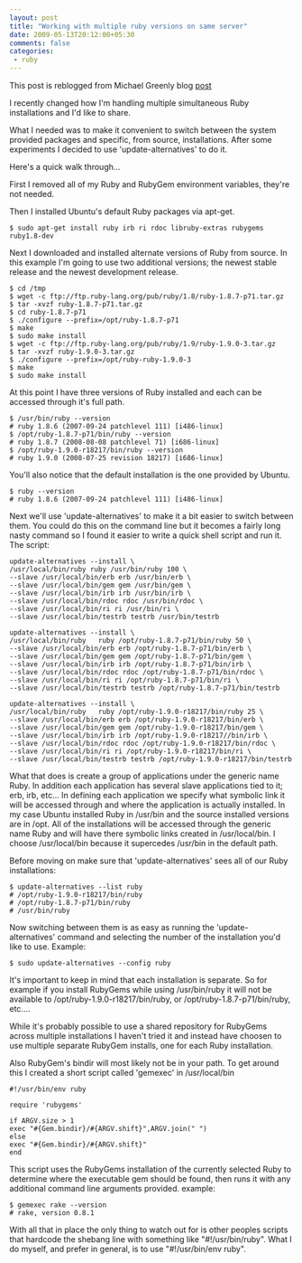 ```yaml
---
layout: post
title: "Working with multiple ruby versions on same server"
date: 2009-05-13T20:12:00+05:30
comments: false
categories:
 - ruby
---
```


This post is reblogged from Michael Greenly blog [post](http://blog.michaelgreenly.com/2008/08/multiple-versions-of-ruby-on-ubuntu-2.html)

I recently changed how I'm handling multiple simultaneous Ruby installations and I'd like to share.

What I needed was to make it convenient to switch between the system provided packages and specific, from source, installations. After some experiments I decided to use 'update-alternatives' to do it.

Here's a quick walk through...

First I removed all of my Ruby and RubyGem environment variables, they're not needed.

Then I installed Ubuntu's default Ruby packages via apt-get.
```
$ sudo apt-get install ruby irb ri rdoc libruby-extras rubygems ruby1.8-dev
```
Next I downloaded and installed alternate versions of Ruby from source. In this example I'm going to use two additional versions; the newest stable release and the newest development release.
```
$ cd /tmp
$ wget -c ftp://ftp.ruby-lang.org/pub/ruby/1.8/ruby-1.8.7-p71.tar.gz
$ tar -xvzf ruby-1.8.7-p71.tar.gz
$ cd ruby-1.8.7-p71
$ ./configure --prefix=/opt/ruby-1.8.7-p71
$ make
$ sudo make install
$ wget -c ftp://ftp.ruby-lang.org/pub/ruby/1.9/ruby-1.9.0-3.tar.gz
$ tar -xvzf ruby-1.9.0-3.tar.gz
$ ./configure --prefix=/opt/ruby-ruby-1.9.0-3
$ make
$ sudo make install
```
At this point I have three versions of Ruby installed and each can be accessed through it's full path.
```
$ /usr/bin/ruby --version
# ruby 1.8.6 (2007-09-24 patchlevel 111) [i486-linux]
$ /opt/ruby-1.8.7-p71/bin/ruby --version
# ruby 1.8.7 (2008-08-08 patchlevel 71) [i686-linux]
$ /opt/ruby-1.9.0-r18217/bin/ruby --version
# ruby 1.9.0 (2008-07-25 revision 18217) [i686-linux]
```
You'll also notice that the default installation is the one provided by Ubuntu.
```
$ ruby --version
# ruby 1.8.6 (2007-09-24 patchlevel 111) [i486-linux]
```
Next we'll use 'update-alternatives' to make it a bit easier to switch between them. You could do this on the command line but it becomes a fairly long nasty command so I found it easier to write a quick shell script and run it. The script:
```
update-alternatives --install \
/usr/local/bin/ruby ruby /usr/bin/ruby 100 \
--slave /usr/local/bin/erb erb /usr/bin/erb \
--slave /usr/local/bin/gem gem /usr/bin/gem \
--slave /usr/local/bin/irb irb /usr/bin/irb \
--slave /usr/local/bin/rdoc rdoc /usr/bin/rdoc \
--slave /usr/local/bin/ri ri /usr/bin/ri \
--slave /usr/local/bin/testrb testrb /usr/bin/testrb

update-alternatives --install \
/usr/local/bin/ruby   ruby /opt/ruby-1.8.7-p71/bin/ruby 50 \
--slave /usr/local/bin/erb erb /opt/ruby-1.8.7-p71/bin/erb \
--slave /usr/local/bin/gem gem /opt/ruby-1.8.7-p71/bin/gem \
--slave /usr/local/bin/irb irb /opt/ruby-1.8.7-p71/bin/irb \
--slave /usr/local/bin/rdoc rdoc /opt/ruby-1.8.7-p71/bin/rdoc \
--slave /usr/local/bin/ri ri /opt/ruby-1.8.7-p71/bin/ri \
--slave /usr/local/bin/testrb testrb /opt/ruby-1.8.7-p71/bin/testrb

update-alternatives --install \
/usr/local/bin/ruby   ruby /opt/ruby-1.9.0-r18217/bin/ruby 25 \
--slave /usr/local/bin/erb erb /opt/ruby-1.9.0-r18217/bin/erb \
--slave /usr/local/bin/gem gem /opt/ruby-1.9.0-r18217/bin/gem \
--slave /usr/local/bin/irb irb /opt/ruby-1.9.0-r18217//bin/irb \
--slave /usr/local/bin/rdoc rdoc /opt/ruby-1.9.0-r18217/bin/rdoc \
--slave /usr/local/bin/ri ri /opt/ruby-1.9.0-r18217/bin/ri \
--slave /usr/local/bin/testrb testrb /opt/ruby-1.9.0-r18217/bin/testrb
```
What that does is create a group of applications under the generic name Ruby. In addition each application has several slave applications tied to it; erb, irb, etc... In defining each application we specify what symbolic link it will be accessed through and where the application is actually installed. In my case Ubuntu installed Ruby in /usr/bin and the source installed versions are in /opt. All of the installations will be accessed through the generic name Ruby and will have there symbolic links created in /usr/local/bin. I choose /usr/local/bin because it supercedes /usr/bin in the default path.

Before moving on make sure that 'update-alternatives' sees all of our Ruby installations:
```
$ update-alternatives --list ruby
# /opt/ruby-1.9.0-r18217/bin/ruby
# /opt/ruby-1.8.7-p71/bin/ruby
# /usr/bin/ruby
```
Now switching between them is as easy as running the 'update-alternatives' command and selecting the number of the installation you'd like to use. Example:
```
$ sudo update-alternatives --config ruby
```
It's important to keep in mind that each installation is separate. So for example if you install RubyGems while using /usr/bin/ruby it will not be available to /opt/ruby-1.9.0-r18217/bin/ruby, or /opt/ruby-1.8.7-p71/bin/ruby, etc.... 

While it's probably possible to use a shared repository for RubyGems across multiple installations I haven't tried it and instead have choosen to use multiple separate RubyGem installs, one for each Ruby installation.

Also RubyGem's bindir will most likely not be in your path. To get around this I created a short script called 'gemexec' in /usr/local/bin
```
#!/usr/bin/env ruby

require 'rubygems'

if ARGV.size > 1
exec "#{Gem.bindir}/#{ARGV.shift}",ARGV.join(" ")
else
exec "#{Gem.bindir}/#{ARGV.shift}"
end
```
This script uses the RubyGems installation of the currently selected Ruby to determine where the executable gem should be found, then runs it with any additional command line arguments provided. example:
```
$ gemexec rake --version
# rake, version 0.8.1
```
With all that in place the only thing to watch out for is other peoples scripts that hardcode the shebang line with something like "#!/usr/bin/ruby". What I do myself, and prefer in general, is to use "#!/usr/bin/env ruby".
